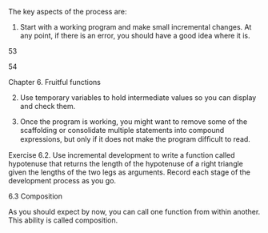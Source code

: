 The key aspects of the process are:

1. Start with a working program and make small incremental changes. At any point, if there is an error, you should have a good idea where it is.

53

54

Chapter 6. Fruitful functions

2. Use temporary variables to hold intermediate values so you can display and check them.

3. Once the program is working, you might want to remove some of the scaffolding or consolidate multiple statements into compound expressions, but only if it does not make the program difﬁcult to read.

Exercise 6.2. Use incremental development to write a function called hypotenuse that returns the length of the hypotenuse of a right triangle given the lengths of the two legs as arguments. Record each stage of the development process as you go.

6.3 Composition

As you should expect by now, you can call one function from within another. This ability is called composition.
